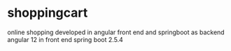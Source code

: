 # shoppingcart
online shopping developed in angular front end and springboot as backend
angular 12 in front end 
spring boot 2.5.4
